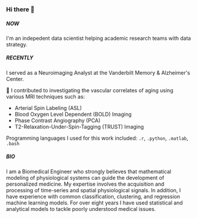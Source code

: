 ### Hi there 👋

##### NOW

I'm an indepedent data scientist helping academic research teams with data strategy.

##### RECENTLY

I served as a Neuroimaging Analyst at the Vanderbilt Memory & Alzheimer's Center.

🔭 I contributed to investigating the vascular correlates of aging using various MRI techniques such as:

- Arterial Spin Labeling (ASL)
- Blood Oxygen Level Dependent (BOLD) Imaging
- Phase Contrast Angiography (PCA)
- T2-Relaxation-Under-Spin-Tagging (TRUST) Imaging

Programming languages I used for this work included: `.r`, `.python`, `.matlab`, `.bash`

##### BIO

I am a Biomedical Engineer who strongly believes that mathematical modeling of physiological systems can guide the development of personalized medicine. My expertise involves the acquisition and processing of time-series and spatial physiological signals. In addition, I have experience with common classification, clustering, and regression machine learning models. For over eight years I have used statistical and analytical models to tackle poorly understood medical issues.
<!--
**ahmedhumza94/ahmedhumza94** is a ✨ _special_ ✨ repository because its `README.md` (this file) appears on your GitHub profile.

Here are some ideas to get you started:

- 🔭 I’m currently working on ...
- 🌱 I’m currently learning ...
- 👯 I’m looking to collaborate on ...
- 🤔 I’m looking for help with ...
- 💬 Ask me about ...
- 📫 How to reach me: ...
- 😄 Pronouns: ...
- ⚡ Fun fact: ...
-->

